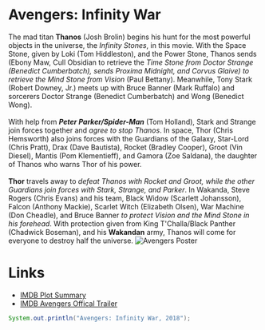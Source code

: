 # Avengers: Infinity War

 The mad titan **Thanos** (Josh Brolin) begins his hunt for the most powerful objects in the universe, the *Infinity Stones*, in this movie. With the Space Stone, given by Loki (Tom Hiddleston), and the Power Stone, Thanos sends (Ebony Maw, Cull Obsidian to retrieve the *Time Stone from Doctor Strange (Benedict Cumberbatch), sends Proxima Midnight, and Corvus Glaive) to retrieve the Mind Stone from Vision* (Paul Bettany). Meanwhile, Tony Stark (Robert Downey, Jr.) meets up with Bruce Banner (Mark Ruffalo) and sorcerers Doctor Strange (Benedict Cumberbatch) and Wong (Benedict Wong).<br/><br/>
 With help from ***Peter Parker/Spider-Man*** (Tom Holland), Stark and Strange join forces together and *agree to stop Thanos*. In space, Thor (Chris Hemsworth) also joins forces with the Guardians of the Galaxy, Star-Lord (Chris Pratt), Drax (Dave Bautista), Rocket (Bradley Cooper), Groot (Vin Diesel), Mantis (Pom Klementieff), and Gamora (Zoe Saldana), the daughter of Thanos who warns Thor of his power. <br/><br/>
**Thor** travels away to *defeat Thanos with Rocket and Groot, while the other Guardians join forces with Stark, Strange, and Parker*. In Wakanda, Steve Rogers (Chris Evans) and his team, Black Widow (Scarlett Johansson), Falcon (Anthony Mackie), Scarlet Witch (Elizabeth Olsen), War Machine (Don Cheadle), and Bruce Banner *to protect Vision and the Mind Stone in his forehead*. With protection given from King T'Challa/Black Panther (Chadwick Boseman), and his **Wakandan** army, Thanos will come for everyone to destroy half the universe.
![Avengers Poster](AvengersIW.jpg)
# Links
- [IMDB Plot Summary](https://www.imdb.com/title/tt4154756/plotsummary)
- [IMDB Avengers Offical Trailer](https://www.imdb.com/title/tt4154756/)<br>
```java 
System.out.println("Avengers: Infinity War, 2018"); 
```